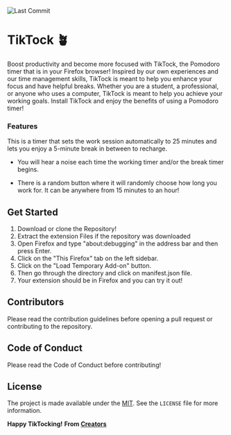 ![Last Commit](https://img.shields.io/badge/last_commit-February-orange)

# TikTock 🪴
Boost productivity and become  more focused with TikTock, the Pomodoro timer that is in your Firefox browser! Inspired by our own experiences and our time management skills, TikTock is meant to help you enhance your focus and have helpful breaks. Whether you are a student, a professional, or anyone who uses a computer, TikTock is meant to help you achieve your working goals. Install TikTock and enjoy the benefits of using a Pomodoro timer! 

### Features
This is a timer that sets the work session automatically to 25 minutes and lets you enjoy a 5-minute break in between to recharge. 

- You will hear a noise each time the working timer and/or the break timer begins.

- There is a random button where it will randomly choose how long you work for. It can be anywhere from 15 minutes to an hour!

## Get Started
1. Download or clone the Repository!
2. Extract the extension Files if the repository was downloaded
3. Open Firefox and type "about:debugging" in the address bar and then press Enter. 
4. Click on the "This Firefox" tab on the left sidebar. 
5. Click on the "Load Temporary Add-on" button.
6. Then go through the directory and click on manifest.json file. 
7. Your extension should be in Firefox and you can try it out! 

## Contributors 
Please read the contribution guidelines before opening a pull request or contributing to the repository.

## Code of Conduct
Please read the Code of Conduct before contributing! 

## License
The project is made available under the [MIT](LICENSE). See the `LICENSE` file for more information. 

**Happy TikTocking!**
**From [Creators](AUTHORS.md)**